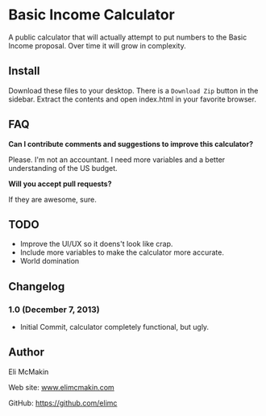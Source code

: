 **Basic Income Calculator**
===========================

A public calculator that will actually attempt to put numbers to the Basic Income proposal. Over time it will grow in complexity.

Install
-------

Download these files to your desktop. There is a `Download Zip` button in the sidebar. Extract the contents and open index.html in your favorite browser.

FAQ
---

__Can I contribute comments and suggestions to improve this calculator?__

Please. I'm not an accountant. I need more variables and a better understanding of the US budget.

__Will you accept pull requests?__

If they are awesome, sure.

TODO
----

* Improve the UI/UX so it doens't look like crap.
* Include more variables to make the calculator more accurate.
* World domination

Changelog
---------

### 1.0 (December 7, 2013)
* Initial Commit, calculator completely functional, but ugly.

Author
------

Eli McMakin

Web site: www.elimcmakin.com

GitHub: https://github.com/elimc
